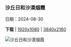 ### 沙丘日和沙漠烟霞

日期：2024-08-30

**下载**  |  [1920x1080](https://cn.bing.com/th?id=OHR.DjanetAlgeria_ZH-CN3458706695_1920x1080.jpg)  |  [3840x2160](https://cn.bing.com/th?id=OHR.DjanetAlgeria_ZH-CN3458706695_UHD.jpg)

![沙丘日和沙漠烟霞](https://cn.bing.com/th?id=OHR.DjanetAlgeria_ZH-CN3458706695_1920x1080.jpg "撒哈拉沙漠的岩层和沙丘，贾奈特，阿尔及利亚 (© Airpano/Amazing Aerial Agency)")

